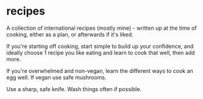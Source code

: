 # recipes
A collection of international recipes (mostly mine) - written up at the time of cooking, either as a plan, or afterwards if it's liked.


If you're starting off cooking, start simple to build up your confidence, and ideally choose 1 recipe you like eating and learn to cook that well, then add more.

If you're overwhelmed and non-vegan, learn the different ways to cook an egg well. If vegan use safe mushrooms.

Use a sharp, safe knife. Wash things often if possible.
